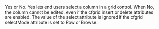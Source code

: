 Yes or No. Yes lets end users select a column in a grid control. When No, the column cannot
		be edited, even if the cfgrid insert or delete attributes are enabled. The value of the select
		attribute is ignored if the cfgrid selectMode attribute is set to Row or Browse.